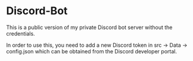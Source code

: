 ﻿# Discord-Bot
This is a public version of my private Discord bot server without the credentials.

In order to use this, you need to add a new Discord token in src -> Data -> config.json which can be obtained from the Discord developer portal.

